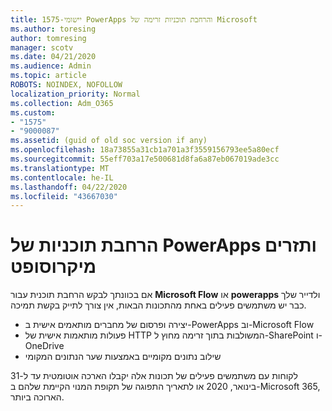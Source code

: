 ```yaml
---
title: 1575-יישומי PowerApps והרחבת תוכניות זרימה של Microsoft
ms.author: toresing
author: tomresing
manager: scotv
ms.date: 04/21/2020
ms.audience: Admin
ms.topic: article
ROBOTS: NOINDEX, NOFOLLOW
localization_priority: Normal
ms.collection: Adm_O365
ms.custom:
- "1575"
- "9000087"
ms.assetid: (guid of old soc version if any)
ms.openlocfilehash: 18a73855a31cb1a701a3f3559156793ee5a80ecf
ms.sourcegitcommit: 55eff703a17e500681d8fa6a87eb067019ade3cc
ms.translationtype: MT
ms.contentlocale: he-IL
ms.lasthandoff: 04/22/2020
ms.locfileid: "43667030"
---
```

# <a name="powerapps-and-microsoft-flow-plan-extension"></a>הרחבת תוכניות של PowerApps ותזרים מיקרוסופט

אם בכוונתך לבקש הרחבת תוכנית עבור **Microsoft Flow** או **powerapps** ולדייר שלך כבר יש משתמשים פעילים באחת מהתכונות הבאות, אין צורך לתייק בקשת תמיכה.

- יצירה ופרסום של מחברים מותאמים אישית ב-PowerApps וב-Microsoft Flow
- פעולות מותאמות אישית של HTTP המשולבות בתוך זרימה מחוץ ל-SharePoint ו-OneDrive
- שילוב נתונים מקומיים באמצעות שער הנתונים המקומי

לקוחות עם משתמשים פעילים של תכונות אלה יקבלו הארכה אוטומטית עד ל-31 בינואר, 2020 או לתאריך התפוגה של תקופת המנוי הקיימת שלהם ב-Microsoft 365, הארוכה ביותר.